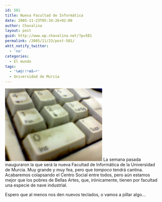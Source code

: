 ```yaml
---
id: 581
title: Nueva Facultad de Informática
date: 2005-11-23T05:34:26+02:00
author: Chavalina
layout: post
guid: http://www.wp.chavalina.net/?p=581
permalink: /2005/11/23/post-581/
aktt_notify_twitter:
  - 'no'
categories:
  - El mundo
tags:
  - '%#@!!*#Â¬*'
  - Universidad de Murcia
---
```

<img class="imgizqda" src="/imagenes/fotos/teclado-facultad.jpg" alt="Teclado lleno de mierda en la Facultad de Inform&aacute;tica" /> La semana pasada inauguraron la que ser&aacute; la nueva Facultad de Inform&aacute;tica de la Universidad de Murcia. Muy grande y muy fea, pero que _tampoco_ tendr&aacute; cantina. Acabaremos colapsando el Centro Social entre todos, pero a&uacute;n estamos mejor que los pobres de Bellas Artes, que, ir&oacute;nicamente, tienen por facultad una especie de nave industrial.

Espero que al menos nos den nuevos teclados, o vamos a pillar algo&#8230;